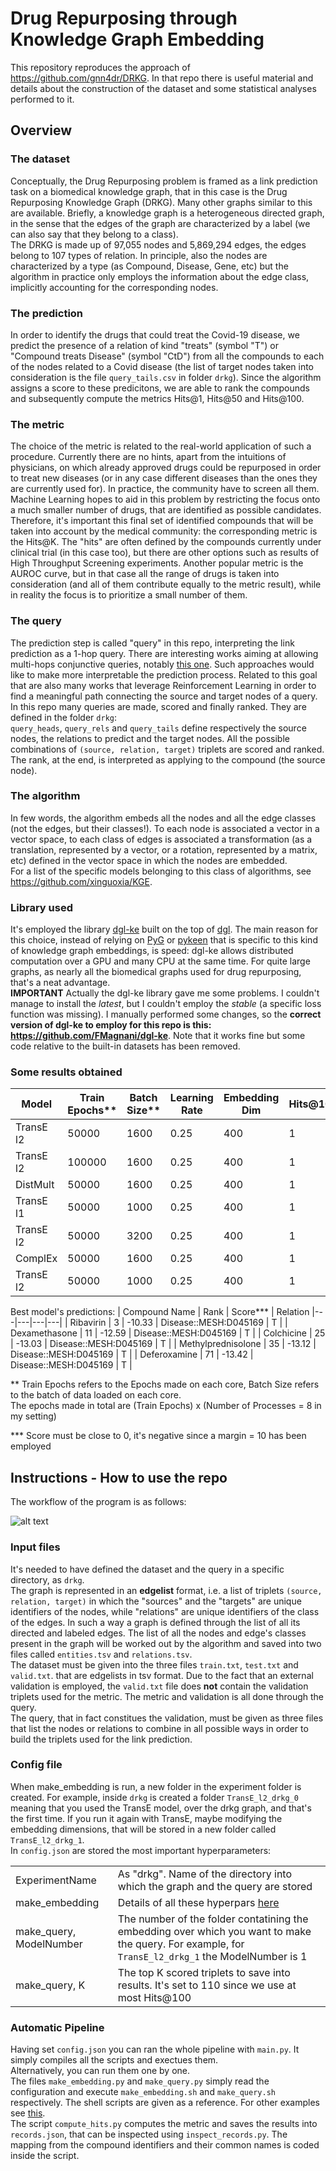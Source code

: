 # Drug Repurposing through Knowledge Graph Embedding

This repository reproduces the approach of https://github.com/gnn4dr/DRKG. In that repo there is useful material and details about the construction of the dataset and some statistical analyses performed to it.  

## Overview

### The dataset
Conceptually, the Drug Repurposing problem is framed as a link prediction task on a biomedical knowledge graph, that in this case is the Drug Repurposing Knowledge Graph (DRKG). Many other graphs similar to this are available. Briefly, a knowledge graph is a heterogeneous directed graph, in the sense that the edges of the graph are characterized by a label (we can also say that they belong to a class).  
The DRKG is made up of 97,055 nodes and 5,869,294 edges, the edges belong to 107 types of relation. In principle, also the nodes are characterized by a type (as Compound, Disease, Gene, etc) but the algorithm in practice only employs the information about the edge class, implicitly accounting for the corresponding nodes.  

### The prediction
In order to identify the drugs that could treat the Covid-19 disease, we predict the presence of a relation of kind "treats" (symbol "T") or "Compound treats Disease" (symbol "CtD") from all the compounds to each of the nodes related to a Covid disease (the list of target nodes taken into consideration is the file `query_tails.csv` in folder `drkg`). Since the algorithm assigns a score to these predicitons, we are able to rank the compounds and subsequently compute the metrics Hits@1, Hits@50 and Hits@100.  

### The metric
The choice of the metric is related to the real-world application of such a procedure. Currently there are no hints, apart from the intuitions of physicians, on which already approved drugs could be repurposed in order to treat new diseases (or in any case different diseases than the ones they are currently used for). In practice, the community have to screen all them.  
Machine Learning hopes to aid in this problem by restricting the focus onto a much smaller number of drugs, that are identified as possible candidates. Therefore, it's important this final set of identified compounds that will be taken into account by the medical community: the corresponding metric is the Hits@K. The "hits" are often defined by the compounds currently under clinical trial (in this case too), but there are other options such as results of High Throughput Screening experiments.
Another popular metric is the AUROC curve, but in that case all the range of drugs is taken into consideration (and all of them contribute equally to the metric result), while in reality the focus is to prioritize a small number of them.  

### The query
The prediction step is called "query" in this repo, interpreting the link prediction as a 1-hop query. There are interesting works aiming at allowing multi-hops conjunctive queries, notably [this one](https://github.com/hyren/query2box). Such approaches would like to make more interpretable the prediction process. Related to this goal that are also many works that leverage Reinforcement Learning in order to find a meaningful path connecting the source and target nodes of a query.  
In this repo many queries are made, scored and finally ranked. They are defined in the folder `drkg`:  
`query_heads`, `query_rels` and `query_tails` define respectively the source nodes, the relations to predict and the target nodes. All the possible combinations of `(source, relation, target)` triplets are scored and ranked. The rank, at the end, is interpreted as applying to the compound (the source node).  

### The algorithm
In few words, the algorithm embeds all the nodes and all the edge classes (not the edges, but their classes!). To each node is associated a vector in a vector space, to each class of edges is associated a transformation (as a translation, represented by a vector, or a rotation, represented by a matrix, etc) defined in the vector space in which the nodes are embedded.  
For a list of the specific models belonging to this class of algorithms, see https://github.com/xinguoxia/KGE.

### Library used
It's employed the library [dgl-ke](https://github.com/awslabs/dgl-ke) built on the top of [dgl](https://github.com/dmlc/dgl). The main reason for this choice, instead of relying on [PyG](https://github.com/pyg-team/pytorch_geometric) or [pykeen](https://github.com/pykeen/pykeen) that is specific to this kind of knowledge graph embeddings, is speed: dgl-ke allows distributed computation over a GPU and many CPU at the same time. For quite large graphs, as nearly all the biomedical graphs used for drug repurposing, that's a neat advantage.  
**IMPORTANT** Actually the dgl-ke library gave me some problems. I couldn't manage to install the *latest*, but I couldn't employ the *stable* (a specific loss function was missing). I manually performed some changes, so the **correct version of dgl-ke to employ for this repo is this: https://github.com/FMagnani/dgl-ke**. Note that it works fine but some code relative to the built-in datasets has been removed.

### Some results obtained  
| Model | Train Epochs** | Batch Size** | Learning Rate | Embedding Dim | Hits@10 | Hits@50 | Hits@100 |
|---|---|---|---|---|---|---|---|
| TransE l2 | 50000 | 1600 | 0.25 | 400 | 1 | 4 | 5 |
| TransE l2 | 100000 | 1600 | 0.25 | 400 | 1 | 4 | 5 |
| DistMult | 50000 | 1600 | 0.25 | 400 | 1 | 3 | 4 |
| TransE l1 | 50000 | 1000 | 0.25 | 400 | 1 | 3 | 4 |
| TransE l2 | 50000 | 3200 | 0.25 | 400 | 1 | 3 | 4 |
| ComplEx | 50000 | 1600 | 0.25 | 400 | 1 | 3 | 3 |  
| TransE l2 | 50000 | 1000 | 0.25 | 400 | 1 | 2 | 3 |
  
Best model's predictions:
| Compound Name | Rank | Score*** | Relation 
|---|---|---|---|
| Ribavirin | 3 | -10.33 | Disease::MESH:D045169 | T |
| Dexamethasone | 11 | -12.59 | Disease::MESH:D045169 | T |
| Colchicine | 25 | -13.03 | Disease::MESH:D045169 | T |
| Methylprednisolone | 35 | -13.12 | Disease::MESH:D045169 | T |
| Deferoxamine | 71 | -13.42 | Disease::MESH:D045169 | T |
  
** Train Epochs refers to the Epochs made on each core, Batch Size refers to the batch of data loaded on each core.  
   The epochs made in total are (Train Epochs) x (Number of Processes = 8 in my setting)  
  
*** Score must be close to 0, it's negative since a margin = 10 has been employed   

## Instructions - How to use the repo
The workflow of the program is as follows:

![alt text](https://github.com/FMagnani/DR_KGE/blob/master/images/Workflow.png)

### Input files
It's needed to have defined the dataset and the query in a specific directory, as `drkg`.  
The graph is represented in an **edgelist** format, i.e. a list of triplets `(source, relation, target)` in which the "sources" and the "targets" are unique identifiers of the nodes, while "relations" are unique identifiers of the class of the edges. In such a way a graph is defined through the list of all its directed and labeled edges. The list of all the nodes and edge's classes present in the graph will be worked out by the algorithm and saved into two files called `entities.tsv` and `relations.tsv`.  
The dataset must be given into the three files `train.txt`, `test.txt` and `valid.txt`. that are edgelists in tsv format. Due to the fact that an external validation is employed, the `valid.txt` file does **not** contain the validation triplets used for the metric. The metric and validation is all done through the query.  
The query, that in fact constitues the validation, must be given as three files that list the nodes or relations to combine in all possible ways in order to build the triplets used for the link prediction.  

### Config file
When make_embedding is run, a new folder in the experiment folder is created. For example, inside `drkg` is created a folder `TransE_l2_drkg_0` meaning that you used the TransE model, over the drkg graph, and that's the first time. If you run it again with TransE, maybe modifying the embedding dimensions, that will be stored in a new folder called `TransE_l2_drkg_1`.  
In `config.json` are stored the most important hyperparameters:  

| | |
|---|---|
| ExperimentName | As "drkg". Name of the directory into which the graph and the query are stored |
| make_embedding | Details of all these hyperpars [here](https://aws-dglke.readthedocs.io/en/latest/train.html) |
| make_query, ModelNumber | The number of the folder contatining the embedding over which you want to make the query. For example, for `TransE_l2_drkg_1` the ModelNumber is 1 |
| make_query, K | The top K scored triplets to save into results. It's set to 110 since we use at most Hits@100 |

### Automatic Pipeline
Having set `config.json` you can ran the whole pipeline with `main.py`. It simply compiles all the scripts and exectues them.  
Alternatively, you can run them one by one.  
The files `make_embedding.py` and `make_query.py` simply read the configuration and execute `make_embedding.sh` and `make_query.sh` respectively. The shell scripts are given as a reference. For other examples see [this](https://github.com/awslabs/dgl-ke/blob/master/notebook-examples/kge_wikimedia.ipynb).  
The script `compute_hits.py` computes the metric and saves the results into `records.json`, that can be inspected using `inspect_records.py`. The mapping from the compound identifiers and their common names is coded inside the script.  




